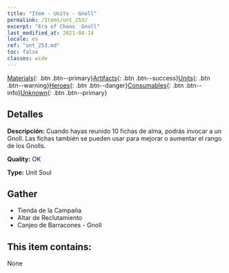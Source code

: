 ```yaml
---
title: "Item - Units - Gnoll"
permalink: /Items/unt_253/
excerpt: "Era of Chaos  Gnoll"
last_modified_at: 2021-04-14
locale: es
ref: "unt_253.md"
toc: false
classes: wide
---
```

 [Materials](/es/Items/){: .btn .btn--primary}[Artifacts](/es/Items/Artifacts/){: .btn .btn--success}[Units](/es/Items/Units/){: .btn .btn--warning}[Heroes](/es/Items/Heroes/){: .btn .btn--danger}[Consumables](/es/Items/Consumables/){: .btn .btn--info}[Unknown](/es/Items/Unknown/){: .btn .btn--primary}

## Detalles
 **Descripción:** Cuando hayas reunido 10 fichas de alma, podrás invocar a un Gnoll. Las fichas también se pueden usar para mejorar o aumentar el rango de los Gnolls.

 **Quality:** <span style="color: #0000CD">OK</span>

 **Type:** Unit Soul

## Gather

*    Tienda de la Campaña 
*    Altar de Reclutamiento 
*    Canjeo de Barracones - Gnoll 

## This item contains:

  None

